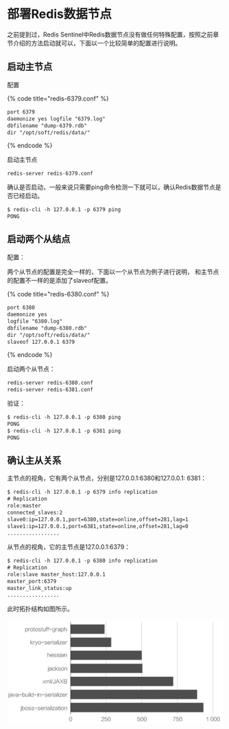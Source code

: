 # 部署Redis数据节点

之前提到过，Redis Sentinel中Redis数据节点没有做任何特殊配置，按照之前章节介绍的方法启动就可以，下面以一个比较简单的配置进行说明。

## 启动主节点

配置

{% code title="redis-6379.conf" %}
```text
port 6379
daemonize yes logfile "6379.log"
dbfilename "dump-6379.rdb"
dir "/opt/soft/redis/data/"
```
{% endcode %}

启动主节点

```text
redis-server redis-6379.conf
```

确认是否启动，一般来说只需要ping命令检测一下就可以，确认Redis数据节点是否已经启动。

```text
$ redis-cli -h 127.0.0.1 -p 6379 ping
PONG
```

## 启动两个从结点

配置：

两个从节点的配置是完全一样的，下面以一个从节点为例子进行说明， 和主节点的配置不一样的是添加了slaveof配置。

{% code title="redis-6380.conf" %}
```text
port 6380
daemonize yes
logfile "6380.log"
dbfilename "dump-6380.rdb"
dir "/opt/soft/redis/data/"
slaveof 127.0.0.1 6379
```
{% endcode %}

启动两个从节点：

```text
redis-server redis-6380.conf
redis-server redis-6381.conf
```

验证：

```text
$ redis-cli -h 127.0.0.1 -p 6380 ping
PONG
$ redis-cli -h 127.0.0.1 -p 6381 ping
PONG
```

## 确认主从关系

主节点的视角，它有两个从节点，分别是127.0.0.1:6380和127.0.0.1: 6381：

```text
$ redis-cli -h 127.0.0.1 -p 6379 info replication
# Replication
role:master
connected_slaves:2
slave0:ip=127.0.0.1,port=6380,state=online,offset=281,lag=1
slave1:ip=127.0.0.1,port=6381,state=online,offset=281,lag=0
.................
```

从节点的视角，它的主节点是127.0.0.1:6379：

```text
$ redis-cli -h 127.0.0.1 -p 6380 info replication
# Replication
role:slave master_host:127.0.0.1
master_port:6379
master_link_status:up
.................
```

此时拓扑结构如图所示。

![](../../.gitbook/assets/image%20%28149%29.png)

